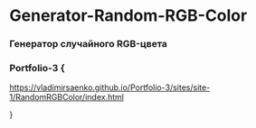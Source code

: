 # Generator-Random-RGB-Color
 
### Генератор случайного RGB-цвета

### Portfolio-3 {

https://vladimirsaenko.github.io/Portfolio-3/sites/site-1/RandomRGBColor/index.html

}
